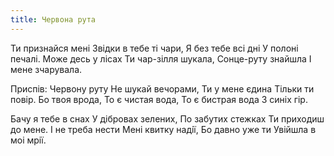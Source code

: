 ```yaml
---
title: Червона рута
---
```

Ти признайся менi
Звiдки в тебе тi чари,
Я без тебе всi днi
У полонi печалi.
Може десь у лiсах
Ти чар-зiлля шукала,
Сонце-руту знайшла
I мене зчарувала.

Приспів:
Червону руту
Не шукай вечорами,
Ти у мене єдина
Тiльки ти повiр.
Бо твоя врода,
То є чистая вода,
То є бистрая вода
З синiх гiр.

Бачу я тебе в снах
У дiбровах зелених,
По забутих стежках
Ти приходиш до мене.
I не треба нести
Менi квитку надiї,
Бо давно уже ти
Увійшла в моi мрiї.